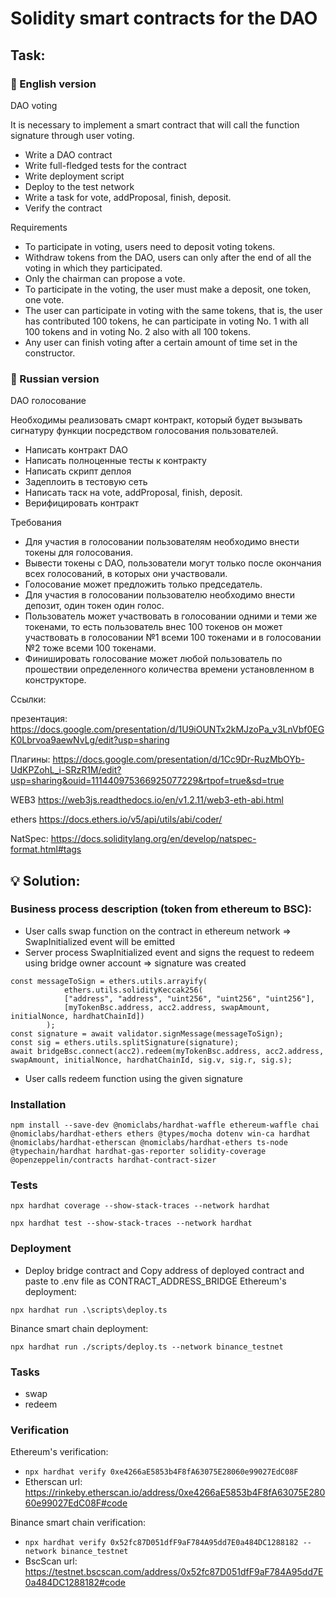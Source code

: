 # Solidity smart contracts for the DAO

## Task:

### 📝 English version
DAO voting

It is necessary to implement a smart contract that will call the function signature through user voting.
- Write a DAO contract
- Write full-fledged tests for the contract
- Write deployment script
- Deploy to the test network
- Write a task for vote, addProposal, finish, deposit.
- Verify the contract

Requirements
- To participate in voting, users need to deposit voting tokens.
- Withdraw tokens from the DAO, users can only after the end of all the voting in which they participated.
- Only the chairman can propose a vote.
- To participate in the voting, the user must make a deposit, one token, one vote.
- The user can participate in voting with the same tokens, that is, the user has contributed 100 tokens, he can participate in voting No. 1 with all 100 tokens and in voting No. 2 also with all 100 tokens.
- Any user can finish voting after a certain amount of time set in the constructor.

### 📝 Russian version
DAO голосование

Необходимы реализовать смарт контракт, который будет вызывать сигнатуру функции посредством голосования пользователей.
- Написать контракт DAO
- Написать полноценные тесты к контракту
- Написать скрипт деплоя
- Задеплоить в тестовую сеть
- Написать таск на vote, addProposal, finish, deposit.
- Верифицировать контракт

Требования
- Для участия в голосовании пользователям необходимо внести  токены для голосования.
- Вывести токены с DAO, пользователи могут только после окончания всех голосований, в которых они участвовали.
- Голосование может предложить только председатель.
- Для участия в голосовании пользователю необходимо внести депозит, один токен один голос.
- Пользователь может участвовать в голосовании одними и теми же токенами, то есть пользователь внес 100 токенов он может участвовать в голосовании №1 всеми 100 токенами и в голосовании №2 тоже всеми 100 токенами.
- Финишировать голосование может любой пользователь по прошествии определенного количества времени установленном в конструкторе.

Ссылки:

презентация:
https://docs.google.com/presentation/d/1U9iOUNTx2kMJzoPa_v3LnVbf0EGK0Lbrvoa9aewNvLg/edit?usp=sharing

Плагины:
https://docs.google.com/presentation/d/1Cc9Dr-RuzMbOYb-UdKPZohL_i-SRzR1M/edit?usp=sharing&ouid=111440975366925077229&rtpof=true&sd=true

WEB3
https://web3js.readthedocs.io/en/v1.2.11/web3-eth-abi.html

ethers
https://docs.ethers.io/v5/api/utils/abi/coder/

NatSpec:
https://docs.soliditylang.org/en/develop/natspec-format.html#tags

## 💡 Solution:

### Business process description (token from ethereum to BSC):
- User calls swap function on the contract in ethereum network => SwapInitialized event will be emitted
- Server process SwapInitialized event and signs the request to redeem using bridge owner account => signature was created
```shell
const messageToSign = ethers.utils.arrayify(
            ethers.utils.solidityKeccak256(
            ["address", "address", "uint256", "uint256", "uint256"],
            [myTokenBsc.address, acc2.address, swapAmount, initialNonce, hardhatChainId])
        );
const signature = await validator.signMessage(messageToSign);
const sig = ethers.utils.splitSignature(signature);
await bridgeBsc.connect(acc2).redeem(myTokenBsc.address, acc2.address, swapAmount, initialNonce, hardhatChainId, sig.v, sig.r, sig.s);
```
- User calls redeem function using the given signature


### Installation
```shell
npm install --save-dev @nomiclabs/hardhat-waffle ethereum-waffle chai @nomiclabs/hardhat-ethers ethers @types/mocha dotenv win-ca hardhat @nomiclabs/hardhat-etherscan @nomiclabs/hardhat-ethers ts-node @typechain/hardhat hardhat-gas-reporter solidity-coverage @openzeppelin/contracts hardhat-contract-sizer
```

### Tests
```shell
npx hardhat coverage --show-stack-traces --network hardhat
```
```shell
npx hardhat test --show-stack-traces --network hardhat
```

### Deployment 
- Deploy bridge contract and Copy address of deployed contract and paste to .env file as CONTRACT_ADDRESS_BRIDGE
Ethereum's deployment:
```shell
npx hardhat run .\scripts\deploy.ts
```

Binance smart chain deployment:
```shell
npx hardhat run ./scripts/deploy.ts --network binance_testnet
```

### Tasks
- swap
- redeem

### Verification
Ethereum's verification:
- ```npx hardhat verify 0xe4266aE5853b4F8fA63075E28060e99027EdC08F```
- Etherscan url: https://rinkeby.etherscan.io/address/0xe4266aE5853b4F8fA63075E28060e99027EdC08F#code

Binance smart chain verification:
- ```npx hardhat verify 0x52fc87D051dfF9aF784A95dd7E0a484DC1288182 --network binance_testnet```
- BscScan url: https://testnet.bscscan.com/address/0x52fc87D051dfF9aF784A95dd7E0a484DC1288182#code

